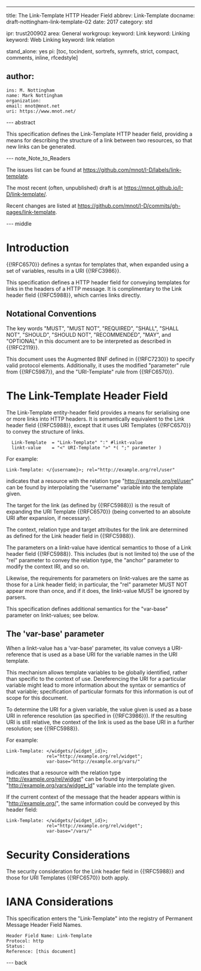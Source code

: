 ---
title: The Link-Template HTTP Header Field
abbrev: Link-Template
docname: draft-nottingham-link-template-02
date: 2017
category: std

ipr: trust200902
area: General
workgroup:
keyword: Link
keyword: Linking
keyword: Web Linking
keyword: link relation

stand_alone: yes
pi: [toc, tocindent, sortrefs, symrefs, strict, compact, comments, inline, rfcedstyle]

author:
 -
    ins: M. Nottingham
    name: Mark Nottingham
    organization:
    email: mnot@mnot.net
    uri: https://www.mnot.net/


--- abstract

This specification defines the Link-Template HTTP header field, providing a means for describing
the structure of a link between two resources, so that new links can be generated.


--- note_Note_to_Readers

The issues list can be found at <https://github.com/mnot/I-D/labels/link-template>.

The most recent (often, unpublished) draft is at <https://mnot.github.io/I-D/link-template/>.

Recent changes are listed at <https://github.com/mnot/I-D/commits/gh-pages/link-template>.


--- middle

# Introduction

{{!RFC6570}} defines a syntax for templates that, when expanded using a set of variables, results
in a URI {{!RFC3986}}.

This specification defines a HTTP header field for conveying templates for links in the headers of
a HTTP message. It is complimentary to the Link header field {{!RFC5988}}, which carries links
directly.

## Notational Conventions

The key words "MUST", "MUST NOT", "REQUIRED", "SHALL", "SHALL NOT", "SHOULD", "SHOULD NOT",
"RECOMMENDED", "MAY", and "OPTIONAL" in this document are to be interpreted as described in {{!RFC2119}}.

This document uses the Augmented BNF defined in {{!RFC7230}} to specify valid protocol
elements. Additionally, it uses the modified "parameter" rule from {{!RFC5987}},
and the "URI-Template" rule from {{!RFC6570}}.


# The Link-Template Header Field

The Link-Template entity-header field provides a means for serialising one or more links into HTTP
headers. It is semantically equivalent to the Link header field {{!RFC5988}}, except
that it uses URI Templates {{!RFC6570}} to convey the structure of links.

~~~
  Link-Template  = "Link-Template" ":" #linkt-value
  linkt-value    = "<" URI-Template ">" *( ";" parameter )
~~~

For example:

~~~
Link-Template: </{username}>; rel="http://example.org/rel/user"
~~~

indicates that a resource with the relation type "http://example.org/rel/user" can be found by
interpolating the "username" variable into the template given.

The target for the link (as defined by {{!RFC5988}}) is the result of expanding the URI
Template {{!RFC6570}} (being converted to an absolute URI after expansion, if
necessary).

The context, relation type and target attributes for the link are determined as defined for the
Link header field in {{!RFC5988}}.

The parameters on a linkt-value have identical semantics to those of a Link header field
{{!RFC5988}}. This includes (but is not limited to) the use of the "rel" parameter to convey the
relation type, the "anchor" parameter to modify the context IRI, and so on.

Likewise, the requirements for parameters on linkt-values are the same as those for a Link header
field; in particular, the "rel" parameter MUST NOT appear more than once, and if it does, the
linkt-value MUST be ignored by parsers.

This specification defines additional semantics for the "var-base" parameter on linkt-values; see
below.


## The 'var-base' parameter

When a linkt-value has a 'var-base' parameter, its value conveys a URI-reference that is used as a
base URI for the variable names in the URI template.

This mechanism allows template variables to be globally identified, rather than specific to the
context of use. Dereferencing the URI for a particular variable might lead to more information
about the syntax or semantics of that variable; specification of particular formats for this
information is out of scope for this document.

To determine the URI for a given variable, the value given is used as a base URI in reference
resolution (as specified in {{!RFC3986}}). If the resulting URI is still relative, the
context of the link is used as the base URI in a further resolution; see {{!RFC5988}}.

For example:

~~~
Link-Template: </widgets/{widget_id}>;
               rel="http://example.org/rel/widget";
               var-base="http://example.org/vars/"
~~~

indicates that a resource with the relation type "http://example.org/rel/widget" can be found by
interpolating the "http://example.org/vars/widget_id" variable into the template given.

If the current context of the message that the header appears within is "http://example.org/", the
same information could be conveyed by this header field:

~~~
Link-Template: </widgets/{widget_id}>;
               rel="http://example.org/rel/widget";
               var-base="/vars/"
~~~


# Security Considerations

The security consideration for the Link header field in {{!RFC5988}} and those for URI Templates
{{!RFC6570}} both apply.

# IANA Considerations

This specification enters the "Link-Template" into the registry of Permanent Message Header Field
Names.

    Header Field Name: Link-Template
    Protocol: http
    Status:
    Reference: [this document]


--- back
